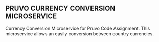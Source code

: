 ## PRUVO CURRENCY CONVERSION MICROSERVICE
Currency Conversion Microservice for Pruvo Code Assignment. This microservice allows an easily conversion between country currencies. 



